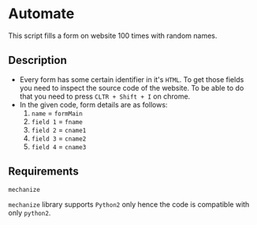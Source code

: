 # Automate
This script fills a form on website 100 times with random names.
## Description
* Every form has some certain identifier in it's `HTML`. To get those fields you need to inspect the 
source code of the website. To be able to do that you need to press `CLTR + Shift + I` on chrome.
* In the given code, form details are as follows:
    1. `name` = `formMain`
    2. `field 1` = `fname`
    2. `field 2` = `cname1`
    2. `field 3` = `cname2`
    2. `field 4` = `cname3`
## Requirements
```
mechanize
```
`mechanize` library supports `Python2` only hence the code is compatible with only `python2`.